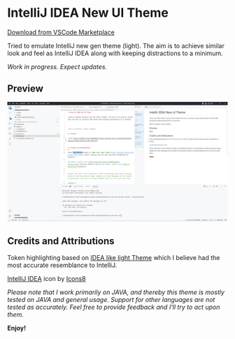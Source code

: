 # IntelliJ IDEA New UI Theme

[Download from VSCode Marketplace](https://marketplace.visualstudio.com/items?itemName=AnandaBibekRay.intellij-idea-new-ui-theme)

Tried to emulate IntelliJ new gen theme (light). The aim is to achieve similar look and feel as IntelliJ IDEA along with keeping distractions to a minimum. 



_Work in progress. Expect updates._

## Preview

![alt](https://raw.githubusercontent.com/anandbibek/vscode-intellij-new-ui-theme/main/images/scrn1.png)


## Credits and Attributions

Token highlighting based on [IDEA like light Theme](https://github.com/karsany/vscode-ideal-theme) which I believe had the most accurate resemblance to IntelliJ.

<a target="_blank" href="https://icons8.com/icon/F7REdHlg6KJX/intellij-idea">IntelliJ IDEA</a> icon by <a target="_blank" href="https://icons8.com">Icons8</a>


_Please note that I work primarily on JAVA, and thereby this theme is mostly tested on JAVA and general usage. Support for other languages are not tested as accurately. Feel free to provide feedback and I'll try to act upon them._

**Enjoy!**

